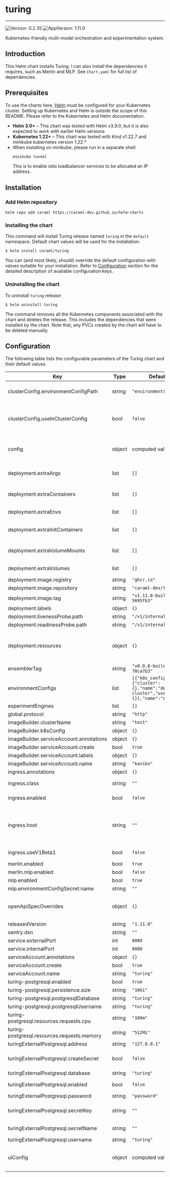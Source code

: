 # turing

---
![Version: 0.2.35](https://img.shields.io/badge/Version-0.2.35-informational?style=flat-square)
![AppVersion: 1.11.0](https://img.shields.io/badge/AppVersion-1.11.0-informational?style=flat-square)

Kubernetes-friendly multi-model orchestration and experimentation system.

## Introduction

This Helm chart installs Turing. I can also install the dependencies it requires, such as Merlin and MLP.
See `Chart.yaml` for full list of dependencies.

## Prerequisites

To use the charts here, [Helm](https://helm.sh/) must be configured for your
Kubernetes cluster. Setting up Kubernetes and Helm is outside the scope of
this README. Please refer to the Kubernetes and Helm documentation.

- **Helm 3.0+** – This chart was tested with Helm v3.9.0, but it is also expected to work with earlier Helm versions
- **Kubernetes 1.22+** – This chart was tested with Kind v1.22.7 and minikube kubernetes version 1.22.*
- When installing on minikube, please run in a separate shell:
  ```sh
  minikube tunnel
  ```
  This is to enable istio loadbalancer services to be allocated an IP address.

## Installation

### Add Helm repository

```shell
helm repo add caraml https://caraml-dev.github.io/helm-charts
```

### Installing the chart

This command will install Turing release named `turing` in the `default` namespace.
Default chart values will be used for the installation:
```shell
$ helm install caraml/turing
```

You can (and most likely, should) override the default configuration with values suitable for your installation.
Refer to [Configuration](#configuration) section for the detailed description of available configuration keys.

### Uninstalling the chart

To uninstall `turing` release:
```shell
$ helm uninstall turing
```

The command removes all the Kubernetes components associated with the chart and deletes the release.
This includes the dependencies that were installed by the chart. Note that, any PVCs created by the chart will have to be deleted manually.

## Configuration

The following table lists the configurable parameters of the Turing chart and their default values.

| Key | Type | Default | Description |
|-----|------|---------|-------------|
| clusterConfig.environmentConfigPath | string | `"environments.yaml"` | environmentConfigPath is a path to a file that contains environmentConfigs. See api/environments-dev.yaml for example contents |
| clusterConfig.useInClusterConfig | bool | `false` | Configuration to tell Turing API how it should authenticate with deployment k8s cluster By default, Turing API expects to use a remote k8s cluster for deployment and to do so, it requires cluster access configurations to be configured as part of values.yaml |
| config | object | computed value | Turing API server configuration. Please refer to https://github.com/caraml-dev/turing/blob/main/api/turing/config/example.yaml for the detailed explanation on Turing API config options |
| deployment.extraArgs | list | `[]` | List of string containing additional Turing API server arguments. For example, multiple "-config" can be specified to use multiple config files |
| deployment.extraContainers | list | `[]` | List of sidecar containers to attach to the Pod. For example, you can attach sidecar container that forward logs or dynamically update some configuration files. |
| deployment.extraEnvs | list | `[]` | List of extra environment variables to add to Turing API server container |
| deployment.extraInitContainers | list | `[]` | List of extra initContainers to add to the Pod. For example, you need to run some init scripts to fetch credentials from a remote server |
| deployment.extraVolumeMounts | list | `[]` | Extra volume mounts to attach to Turing API server container. For example to mount the extra volume containing secrets |
| deployment.extraVolumes | list | `[]` | Extra volumes to attach to the Pod. For example, you can mount additional secrets to these volumes |
| deployment.image.registry | string | `"ghcr.io"` | Docker registry for Turing image |
| deployment.image.repository | string | `"caraml-dev/turing"` | Docker image repository for Turing image |
| deployment.image.tag | string | `"v1.11.0-build.6-5695fb3"` | Docker image tag for Turing image |
| deployment.labels | object | `{}` |  |
| deployment.livenessProbe.path | string | `"/v1/internal/live"` | HTTP path for liveness check |
| deployment.readinessProbe.path | string | `"/v1/internal/ready"` | HTTP path for readiness check |
| deployment.resources | object | `{}` | Resources requests and limits for Turing API. This should be set according to your cluster capacity and service level objectives. Reference: https://kubernetes.io/docs/concepts/configuration/manage-resources-containers/ |
| ensemblerTag | string | `"v0.0.0-build.321-78ca7b3"` |  |
| environmentConfigs | list | `[{"k8s_config":{"cluster":{},"name":"dev-cluster","user":{}},"name":"dev"}]` | Set this field to configure environment configs. See api/environments-dev.yaml for sample structure |
| experimentEngines | list | `[]` | Turing Experiment Engines configuration |
| global.protocol | string | `"http"` |  |
| imageBuilder.clusterName | string | `"test"` |  |
| imageBuilder.k8sConfig | object | `{}` |  |
| imageBuilder.serviceAccount.annotations | object | `{}` |  |
| imageBuilder.serviceAccount.create | bool | `true` |  |
| imageBuilder.serviceAccount.labels | object | `{}` |  |
| imageBuilder.serviceAccount.name | string | `"kaniko"` |  |
| ingress.annotations | object | `{}` |  |
| ingress.class | string | `""` | Ingress class annotation to add to this Ingress rule, useful when there are multiple ingress controllers installed |
| ingress.enabled | bool | `false` | Enable ingress to provision Ingress resource for external access to Turing API |
| ingress.host | string | `""` | Set host value to enable name based virtual hosting. This allows routing HTTP traffic to multiple host names at the same IP address. If no host is specified, the ingress rule applies to all inbound HTTP traffic through the IP address specified. https://kubernetes.io/docs/concepts/services-networking/ingress/#name-based-virtual-hosting |
| ingress.useV1Beta1 | bool | `false` | Whether to use networking.k8s.io/v1 (k8s version >= 1.19) or networking.k8s.io/v1beta1 (1.16 >= k8s version >= 1.22) |
| merlin.enabled | bool | `true` |  |
| merlin.mlp.enabled | bool | `false` |  |
| mlp.enabled | bool | `true` |  |
| mlp.environmentConfigSecret.name | string | `""` |  |
| openApiSpecOverrides | object | `{}` | Override OpenAPI spec as long as it follows the OAS3 specifications. A common use for this is to set the enums of the ExperimentEngineType. See api/api/override-sample.yaml for an example. |
| releasedVersion | string | `"1.11.0"` |  |
| sentry.dsn | string | `""` | Sentry DSN value used by both Turing API and Turing UI |
| service.externalPort | int | `8080` | Turing API Kubernetes service port number |
| service.internalPort | int | `8080` | Turing API container port number |
| serviceAccount.annotations | object | `{}` |  |
| serviceAccount.create | bool | `true` |  |
| serviceAccount.name | string | `"turing"` |  |
| turing-postgresql.enabled | bool | `true` |  |
| turing-postgresql.persistence.size | string | `"10Gi"` |  |
| turing-postgresql.postgresqlDatabase | string | `"turing"` |  |
| turing-postgresql.postgresqlUsername | string | `"turing"` |  |
| turing-postgresql.resources.requests.cpu | string | `"100m"` |  |
| turing-postgresql.resources.requests.memory | string | `"512Mi"` |  |
| turingExternalPostgresql.address | string | `"127.0.0.1"` | Host address for the External postgres |
| turingExternalPostgresql.createSecret | bool | `false` | Enable this if you need the chart to create a secret when you provide the password above. To be used together with password. |
| turingExternalPostgresql.database | string | `"turing"` | External postgres database schema |
| turingExternalPostgresql.enabled | bool | `false` | If you would like to use an external postgres database, enable it here using this |
| turingExternalPostgresql.password | string | `"password"` |  |
| turingExternalPostgresql.secretKey | string | `""` | If a secret is created by external systems (eg. Vault)., mention the key under which password is stored in secret (eg. postgresql-password) |
| turingExternalPostgresql.secretName | string | `""` | If a secret is created by external systems (eg. Vault)., mention the secret name here |
| turingExternalPostgresql.username | string | `"turing"` | External postgres database user |
| uiConfig | object | computed value | Turing UI configuration. Please Refer to https://github.com/caraml-dev/turing/blob/main/ui/public/app.config.js for the detailed explanation on Turing UI config options |
